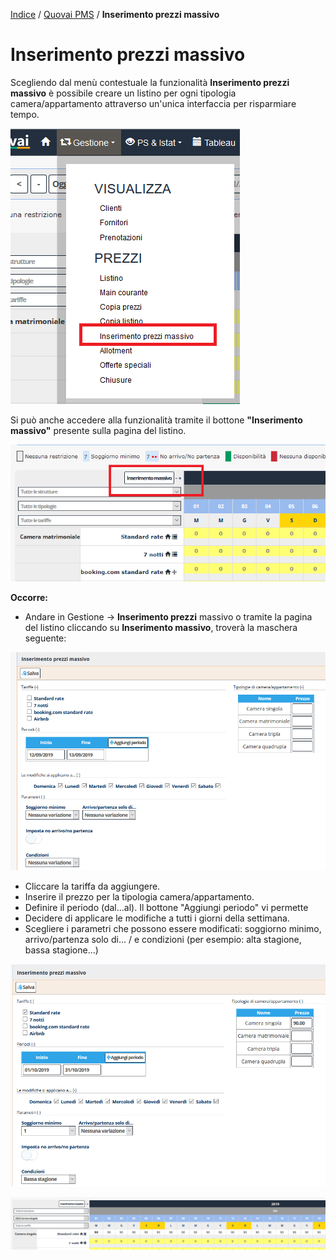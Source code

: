 

[Indice](index.md) / [Quovai PMS](quovai-pms-it.md) / **Inserimento prezzi massivo**

# **Inserimento prezzi massivo**

Scegliendo dal menù contestuale la funzionalità **Inserimento prezzi massivo** è possibile creare un listino per ogni tipologia camera/appartamento attraverso un'unica interfaccia per risparmiare tempo. 

![](images/prezzi-massivo-001a.png)

Si può anche accedere alla funzionalità tramite il bottone **"Inserimento massivo"** presente sulla pagina del listino.

![](images/prezzi-massivo-001b.png)

**Occorre:** 

 - Andare in Gestione -> **Inserimento prezzi** massivo o tramite la pagina del listino cliccando su **Inserimento massivo**, troverà la maschera seguente:

![](images/prezzi-massivo-001.png)

 - Cliccare la tariffa da aggiungere.
 - Inserire il prezzo per la tipologia camera/appartamento.
 - Definire il periodo (dal...al). Il bottone "Aggiungi periodo" vi permette
 - Decidere di applicare le modifiche a tutti i giorni della settimana.
 - Scegliere i parametri che possono essere modificati: soggiorno minimo, arrivo/partenza solo di... / e condizioni (per esempio: alta stagione, bassa stagione...)

![](images/prezzi-massivo-002.png)

![](images/prezzi-massivo-003.png)





